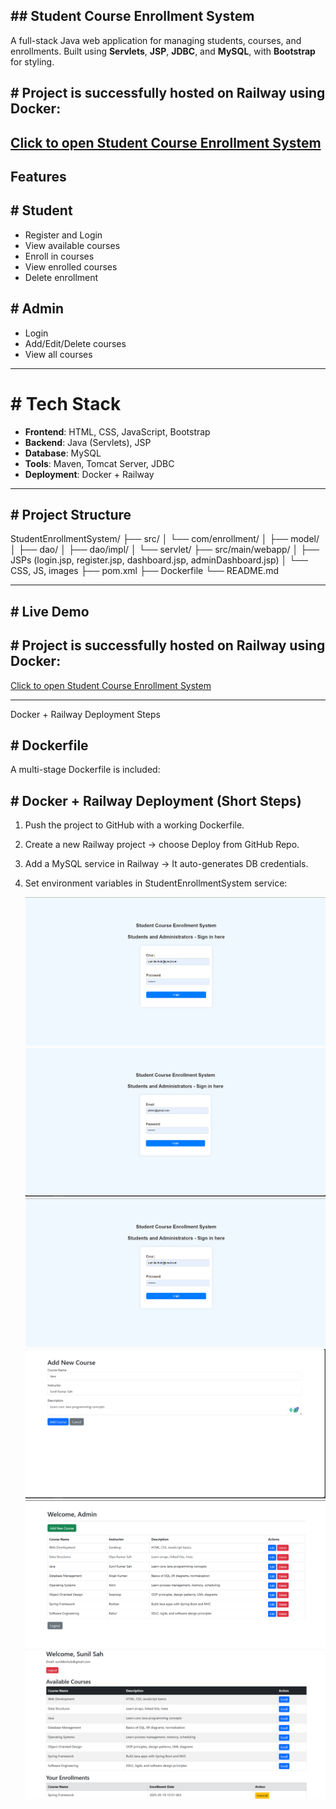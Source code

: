 ## ## Student Course Enrollment System

A full-stack Java web application for managing students, courses, and enrollments. Built using **Servlets**, **JSP**, **JDBC**, and **MySQL**, with **Bootstrap** for styling.
## # Project is successfully **hosted on Railway using Docker**:  
 [Click to open Student Course Enrollment System](https://studentenrollmentsystem-production.up.railway.app/)
---

##  Features

## #  Student
- Register and Login
- View available courses
- Enroll in courses
- View enrolled courses
- Delete enrollment

## #  Admin
- Login
- Add/Edit/Delete courses
- View all courses

---

# #  Tech Stack

- **Frontend**: HTML, CSS, JavaScript, Bootstrap  
- **Backend**: Java (Servlets), JSP  
- **Database**: MySQL  
- **Tools**: Maven, Tomcat Server, JDBC  
- **Deployment**: Docker + Railway  

---

## # Project Structure
StudentEnrollmentSystem/
├── src/
│ └── com/enrollment/
│ ├── model/
│ ├── dao/
│ ├── dao/impl/
│ └── servlet/
├── src/main/webapp/
│ ├── JSPs (login.jsp, register.jsp, dashboard.jsp, adminDashboard.jsp)
│ └── CSS, JS, images
├── pom.xml
├── Dockerfile
└── README.md

---

## # Live Demo

## # Project is successfully **hosted on Railway using Docker**:  
 [Click to open Student Course Enrollment System](https://studentenrollmentsystem-production.up.railway.app/login.jsp)

---
Docker + Railway Deployment Steps
## # Dockerfile
A multi-stage Dockerfile is included:

## # Docker + Railway Deployment (Short Steps)
1. Push the project to GitHub with a working Dockerfile.

2. Create a new Railway project → choose Deploy from GitHub Repo.

3. Add a MySQL service in Railway → It auto-generates DB credentials.

4. Set environment variables in StudentEnrollmentSystem service:


   ![Students and Administrators ](https://github.com/sunil55sah/StudentEnrollmentSystem/blob/main/images/Students%20and%20Administrators%20-%20Sign%20in%20here.png)
   ![AdminLogin](https://github.com/sunil55sah/StudentEnrollmentSystem/blob/main/images/AdminLogin.png)
   ![Student Registration](https://github.com/sunil55sah/StudentEnrollmentSystem/blob/main/images/Students%20and%20Administrators%20-%20Sign%20in%20here.png)
    ![AddCourses](https://github.com/sunil55sah/StudentEnrollmentSystem/blob/main/images/AddCourses.png)
   ![Admin Dashboard](https://github.com/sunil55sah/StudentEnrollmentSystem/blob/main/images/Admin%20Dashboard.png)
   ![Welcome dashboard](https://github.com/sunil55sah/StudentEnrollmentSystem/blob/main/images/Welcome%20dashboard.png)
  
